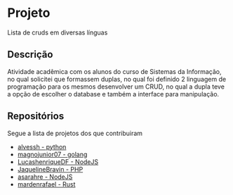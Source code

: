 # Projeto
Lista de cruds em diversas línguas

## Descrição
Atividade acadêmica com os alunos do curso de Sistemas da Informação, no qual solicitei que formassem duplas, no qual foi definido 2 linguagem de programação para os mesmos desenvolver um CRUD, no qual a dupla teve a opção de escolher o database e também a interface para manipulação.

## Repositórios

Segue a lista de projetos dos que contribuiram
* [alvessh - python](https://github.com/alvessh/python-crud-fastapi)
* [magnojunior07 - golang](https://github.com/magnojunior07/golang-crud)
* [LucashenriqueDF - NodeJS](https://github.com/LucashenriqueDF/crud-NodeJs)
* [JaquelineBravin - PHP](https://github.com/JaquelineBravin/CRUD-ITAMAR)
* [asarahre - NodeJS](https://github.com/asarahre/node-cad-user-api)
* [mardenrafael - Rust](https://github.com/mardenrafael/rust-api)
